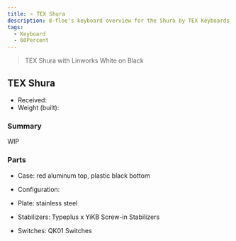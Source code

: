 ```yaml
---
title: ⭐ TEX Shura
description: d-floe's keyboard overview for the Shura by TEX Keyboards.
tags:
  - Keyboard
  - 60Percent
---
```



> TEX Shura with Linworks White on Black

## TEX Shura

- Received: 
- Weight (built): 

### Summary

WIP

### Parts

- Case: red aluminum top, plastic black bottom
- Configuration:
    
- Plate: stainless steel 
- Stabilizers: Typeplus x YiKB Screw-in Stabilizers
- Switches: QK01 Switches